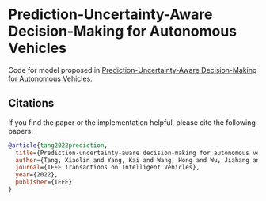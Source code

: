 # Prediction-Uncertainty-Aware Decision-Making for Autonomous Vehicles

Code for model proposed in [Prediction-Uncertainty-Aware Decision-Making for Autonomous Vehicles](https://ieeexplore.ieee.org/abstract/document/9815528/?casa_token=iHJ2dJJhV5AAAAAA:CCBb_sj8AcCYjP13GycxtnG0x_k0j_CMm4UYkHB1Fl_eNmKbzkEuBdtCW4nk6EYRQSET4aPHxWQ).
## Citations
If you find the paper or the implementation helpful, please cite the following papers:
```bib
@article{tang2022prediction,
  title={Prediction-uncertainty-aware decision-making for autonomous vehicles},
  author={Tang, Xiaolin and Yang, Kai and Wang, Hong and Wu, Jiahang and Qin, Yechen and Yu, Wenhao and Cao, Dongpu},
  journal={IEEE Transactions on Intelligent Vehicles},
  year={2022},
  publisher={IEEE}
}
```
